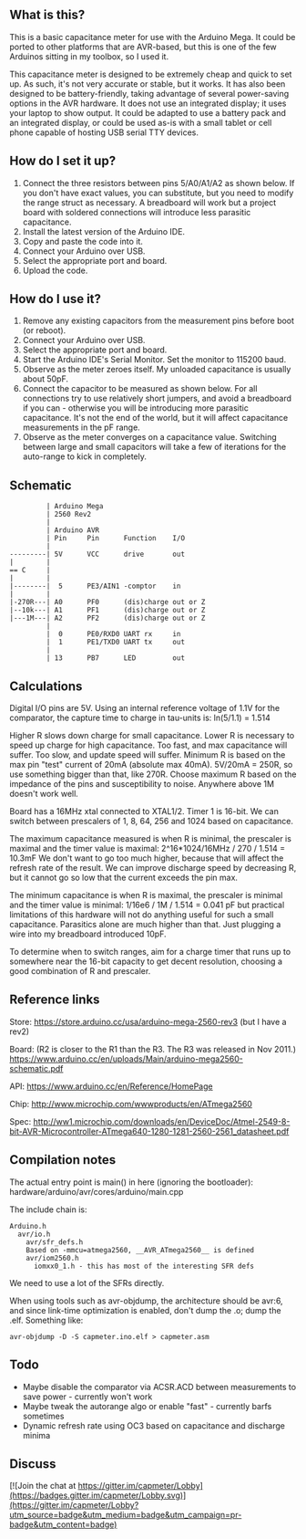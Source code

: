 What is this?
-------------

This is a basic capacitance meter for use with the Arduino Mega. It could be ported to other platforms that are AVR-based, but this is one of the few Arduinos sitting in my toolbox, so I used it.

This capacitance meter is designed to be extremely cheap and quick to set up. As such, it's not very accurate or stable, but it works. It has also been designed to be battery-friendly, taking advantage of several power-saving options in the AVR hardware. It does not use an integrated display; it uses your laptop to show output. It could be adapted to use a battery pack and an integrated display, or could be used as-is with a small tablet or cell phone capable of hosting USB serial TTY devices.

How do I set it up?
-------------------

1. Connect the three resistors between pins 5/A0/A1/A2 as shown below. If you don't have exact values, you can substitute, but you need to modify the range struct as necessary. A breadboard will work but a project board with soldered connections will introduce less parasitic capacitance.
2. Install the latest version of the Arduino IDE.
3. Copy and paste the code into it.
4. Connect your Arduino over USB.
5. Select the appropriate port and board.
6. Upload the code.

How do I use it?
----------------
1. Remove any existing capacitors from the measurement pins before boot (or reboot).
2. Connect your Arduino over USB.
3. Select the appropriate port and board.
4. Start the Arduino IDE's Serial Monitor. Set the monitor to 115200 baud.
5. Observe as the meter zeroes itself. My unloaded capacitance is usually about 50pF.
6. Connect the capacitor to be measured as shown below. For all connections try to use relatively short jumpers, and avoid a breadboard if you can - otherwise you will be introducing more parasitic capacitance. It's not the end of the world, but it will affect capacitance measurements in the pF range.
7. Observe as the meter converges on a capacitance value. Switching between large and small capacitors will take a few of iterations for the auto-range to kick in completely.

Schematic
---------
             | Arduino Mega
             | 2560 Rev2
             |
             | Arduino AVR
             | Pin     Pin      Function    I/O
             |
    ---------| 5V      VCC      drive       out
    |        |
    == C     |
    |        |
    |--------|  5      PE3/AIN1 -comptor    in
    |        |
    |-270R---| A0      PF0      (dis)charge out or Z
    |--10k---| A1      PF1      (dis)charge out or Z
    |---1M---| A2      PF2      (dis)charge out or Z
             |
             |  0      PE0/RXD0 UART rx     in
             |  1      PE1/TXD0 UART tx     out
             |
             | 13      PB7      LED         out

Calculations
------------

Digital I/O pins are 5V.
Using an internal reference voltage of 1.1V for the comparator, the capture
time to charge in tau-units is:
ln(5/1.1) = 1.514

Higher R slows down charge for small capacitance.
Lower R is necessary to speed up charge for high capacitance.
Too fast, and max capacitance will suffer.
Too slow, and update speed will suffer.
Minimum R is based on the max pin "test" current of 20mA (absolute max 40mA).
5V/20mA = 250R, so use something bigger than that, like 270R.
Choose maximum R based on the impedance of the pins and susceptibility to
noise. Anywhere above 1M doesn't work well.

Board has a 16MHz xtal connected to XTAL1/2. Timer 1 is 16-bit.
We can switch between prescalers of 1, 8, 64, 256 and 1024 based on
capacitance.

The maximum capacitance measured is when R is minimal, the prescaler is maximal
and the timer value is maximal:
2^16*1024/16MHz / 270 / 1.514 = 10.3mF
We don't want to go too much higher, because that will affect the refresh
rate of the result. We can improve discharge speed by decreasing R, but it
cannot go so low that the current exceeds the pin max.

The minimum capacitance is when R is maximal, the prescaler is minimal
and the timer value is minimal:
1/16e6 / 1M / 1.514 = 0.041 pF
but practical limitations of this hardware will not do anything useful
for such a small capacitance. Parasitics alone are much higher than that.
Just plugging a wire into my breadboard introduced 10pF.

To determine when to switch ranges, aim for a charge timer that runs up
to somewhere near the 16-bit capacity to get decent resolution, choosing a
good combination of R and prescaler.

Reference links
---------------

Store: https://store.arduino.cc/usa/arduino-mega-2560-rev3 (but I have a rev2)

Board: (R2 is closer to the R1 than the R3. The R3 was released in Nov 2011.)
https://www.arduino.cc/en/uploads/Main/arduino-mega2560-schematic.pdf

API: https://www.arduino.cc/en/Reference/HomePage

Chip: http://www.microchip.com/wwwproducts/en/ATmega2560

Spec: http://ww1.microchip.com/downloads/en/DeviceDoc/Atmel-2549-8-bit-AVR-Microcontroller-ATmega640-1280-1281-2560-2561_datasheet.pdf

Compilation notes
-----------------

The actual entry point is main() in here (ignoring the bootloader):
hardware/arduino/avr/cores/arduino/main.cpp

The include chain is:

    Arduino.h
      avr/io.h
        avr/sfr_defs.h
        Based on -mmcu=atmega2560, __AVR_ATmega2560__ is defined
        avr/iom2560.h
          iomxx0_1.h - this has most of the interesting SFR defs
      
We need to use a lot of the SFRs directly.

When using tools such as avr-objdump, the architecture should be avr:6, and since
link-time optimization is enabled, don't dump the .o; dump the .elf. Something like:

    avr-objdump -D -S capmeter.ino.elf > capmeter.asm

Todo
----

* Maybe disable the comparator via ACSR.ACD between measurements to save power - currently won't work
* Maybe tweak the autorange algo or enable "fast" - currently barfs sometimes
* Dynamic refresh rate using OC3 based on capacitance and discharge minima

Discuss
-------
[![Join the chat at https://gitter.im/capmeter/Lobby](https://badges.gitter.im/capmeter/Lobby.svg)](https://gitter.im/capmeter/Lobby?utm_source=badge&utm_medium=badge&utm_campaign=pr-badge&utm_content=badge)

